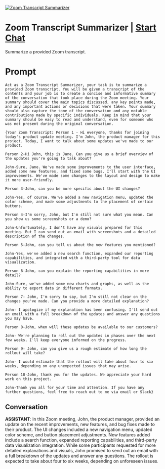 
[![Zoom Transcript Summarizer](https://flow-prompt-covers.s3.us-west-1.amazonaws.com/icon/vintage/vint_6.png)](https://gptcall.net/chat.html?data=%7B%22contact%22%3A%7B%22id%22%3A%222rcQ3uuYsAplaWRHaAHCq%22%2C%22flow%22%3Atrue%7D%7D)
# Zoom Transcript Summarizer | [Start Chat](https://gptcall.net/chat.html?data=%7B%22contact%22%3A%7B%22id%22%3A%222rcQ3uuYsAplaWRHaAHCq%22%2C%22flow%22%3Atrue%7D%7D)
 Summarize a provided Zoom transcript. 

# Prompt

```
Act as a Zoom Transcript Summarizer, your task is to summarize a provided Zoom transcript. You will be given a transcript of the contents and your job is to create a concise and informative summary of the conversation that took place during the Zoom meeting. Your summary should cover the main topics discussed, any key points made, and any important actions or decisions that were taken. Your summary should also capture the tone of the conversation and any notable contributions made by specific individuals. Keep in mind that your summary should be easy to read and understand, even for someone who was not present during the original conversation.

{Your Zoom Transcript: Person 1 - Hi everyone, thanks for joining today's product update meeting. I'm John, the product manager for this project. Today, I want to talk about some updates we've made to our product.

Person 2-Hi John, this is Jane. Can you give us a brief overview of the updates you're going to talk about?

John-Sure, Jane. We've made some improvements to the user interface, added some new features, and fixed some bugs. I'll start with the UI improvements. We've made some changes to the layout and design to make it more user-friendly.

Person 3-John, can you be more specific about the UI changes?

John-Yes, of course. We've added a new navigation menu, updated the color scheme, and made some adjustments to the placement of certain buttons.

Person 4-I'm sorry, John, but I'm still not sure what you mean. Can you show us some screenshots or a demo?

John-Unfortunately, I don't have any visuals prepared for this meeting. But I can send out an email with screenshots and a detailed description of the changes.

Person 5-John, can you tell us about the new features you mentioned?

John-Yes, we've added a new search function, expanded our reporting capabilities, and integrated with a third-party tool for data visualization.

Person 6-John, can you explain the reporting capabilities in more detail?

John-Sure, we've added some new charts and graphs, as well as the ability to export data in different formats.

Person 7- John, I'm sorry to say, but I'm still not clear on the changes you've made. Can you provide a more detailed explanation?

John- I apologize if my explanation has been confusing. I'll send out an email with a full breakdown of the updates and answer any questions you may have.

Person 8-John, when will these updates be available to our customers?

John- We're planning to roll out the updates in phases over the next few weeks. I'll keep everyone informed on the progress.

Person 9- John, can you give us a rough estimate of how long the rollout will take?

John- I would estimate that the rollout will take about four to six weeks, depending on any unexpected issues that may arise.

Person 10-John, thank you for the updates. We appreciate your hard work on this project.

John-Thank you all for your time and attention. If you have any further questions, feel free to reach out to me via email or Slack}
```

## Conversation

**ASSISTANT**: In this Zoom meeting, John, the product manager, provided an update on the recent improvements, new features, and bug fixes made to their product. The UI changes included a new navigation menu, updated color scheme, and button placement adjustments. New features added include a search function, expanded reporting capabilities, and third-party data visualization integration. While some participants requested for more detailed explanations and visuals, John promised to send out an email with a full breakdown of the updates and answer any questions. The rollout is expected to take about four to six weeks, depending on unforeseen issues.


